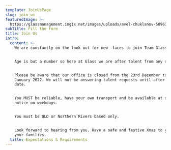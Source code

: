 ```yaml
---
template: JoinUsPage
slug: join-us
featuredImage: >-
  https://glassmanagement.imgix.net/images/uploads/avel-chuklanov-509630-unsplash.png
subTitle: Fill the Form
title: Join Us
intro:
  content: >-
    We are constantly on the look out for new  faces to join Team Glass.


    Age is but a number so here at Glass we are after talent from any decade.


    Please be aware that our office is closed from the 23rd December to the 14th
    January 2022. We will not be answering talent requests until after that
    date.


    You MUST be reliable, have your own transport and be available at short
    notice on weekdays.


    You must be QLD or Northern Rivers based only.


    Look forward to hearing from you. Have a safe and festive Xmas to you and
    your families.
  title: Expectations & Requirements
---
```


